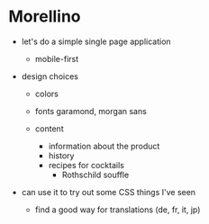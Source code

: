 # Morellino

* let's do a simple single page application
   * mobile-first

* design choices
   * colors
   * fonts garamond, morgan sans

   * content
      * information about the product
      * history
      * recipes for cocktails
         * Rothschild souffle
* can use it to try out some CSS things I've seen
   * find a good way for translations (de, fr, it, jp)